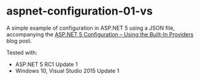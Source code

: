 # aspnet-configuration-01-vs

A simple example of configuration in ASP.NET 5 using a JSON file, accompanying the [ASP.NET 5 Configuration – Using the Built-In Providers](https://jeffogata.wordpress.com/2015/12/26/asp-net-5-configuration-using-the-built-in-providers/) blog post.

Tested with:

* ASP.NET 5 RC1 Update 1
* Windows 10, Visual Studio 2015 Update 1
